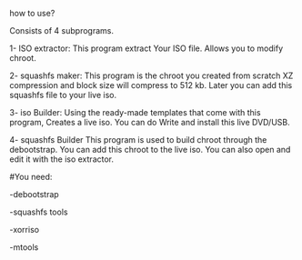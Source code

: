 how to use?

Consists of 4 subprograms.

1- ISO extractor:
This program extract Your ISO file.
Allows you to modify chroot.

2- squashfs maker:
This program is the chroot you created from scratch
XZ compression and block size will compress to 512 kb. 
Later you can add this squashfs file to your live iso.

3- iso Builder:
Using the ready-made templates that come with this program,
Creates a live iso. You can do Write and install this live DVD/USB.

4- squashfs Builder
This program is used to build chroot through the debootstrap. You can
add this chroot to the live iso. You can also open and edit it with the iso extractor.

#You need:

-debootstrap

-squashfs tools

-xorriso

-mtools
